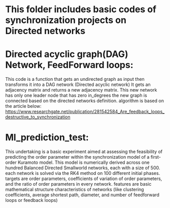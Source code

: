 # This folder includes basic codes of synchronization projects on Directed networks
# Directed acyclic graph(DAG) Network, FeedForward loops:
This code is a function that gets an undirected graph as input then transforms it into a DAG network (Directed acyclic network)
It gets an adjacency matrix and returns a new adjacency matrix. This new network has only one leader node that has zero in_degrees
the new graph is connected based on the directed networks definition. algorithm is based on the article below:
https://www.researchgate.net/publication/281542584_Are_feedback_loops_destructive_to_synchronization
# Ml_prediction_test:
This undertaking is a basic experiment aimed at assessing the feasibility of predicting the order parameter within the synchronization model of a first-order Kuramoto model. This model is numerically derived across one hundred Balanced Directed Smallworld networks, each with a size of 500. each network is solved via the RK4 method on 100 different initial phases. targets are order parameters, coefficients of variation of order parameters, and the ratio of order parameters in every network. features are basic mathematical structure characteristics of networks (like clustering coefficients, average shortest path, diameter, and number of feedforward loops or feedback loops)
